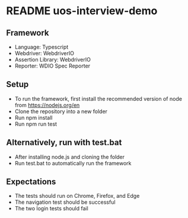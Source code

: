 # README uos-interview-demo

## Framework
- Language: Typescript
- Webdriver: WebdriverIO
- Assertion Library: WebdriverIO
- Reporter: WDIO Spec Reporter

## Setup
- To run the framework, first install the recommended version of node from https://nodejs.org/en
- Clone the repository into a new folder
- Run npm install
- Run npm run test

## Alternatively, run with test.bat
- After installing node.js and cloning the folder
- Run test.bat to automatically run the framework

## Expectations
- The tests should run on Chrome, Firefox, and Edge
- The navigation test should be successful
- The two login tests should fail

